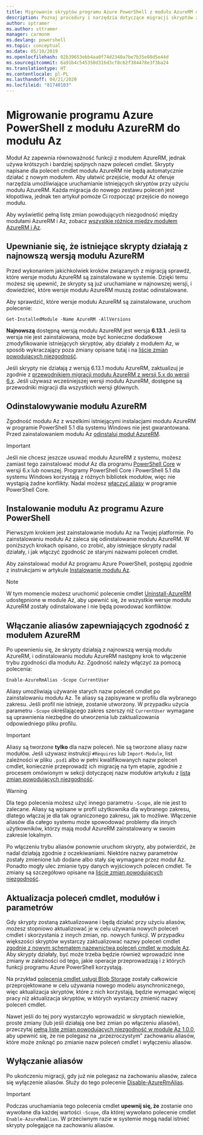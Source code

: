 ```yaml
---
title: Migrowanie skryptów programu Azure PowerShell z modułu AzureRM do modułu Az
description: Poznaj procedury i narzędzia dotyczące migracji skryptów z modułu AzureRM do nowego modułu Az.
author: sptramer
ms.author: sttramer
manager: carmonm
ms.devlang: powershell
ms.topic: conceptual
ms.date: 05/10/2019
ms.openlocfilehash: 02b39653ebb4aa0f74d2340a7be7b35e08d5e44d
ms.sourcegitcommit: 6a91b4c545350d316d3cf8c62f384478e3f3ba24
ms.translationtype: HT
ms.contentlocale: pl-PL
ms.lasthandoff: 04/21/2020
ms.locfileid: "81740103"
---
```

# <a name="migrate-azure-powershell-from-azurerm-to-az"></a>Migrowanie programu Azure PowerShell z modułu AzureRM do modułu Az

Moduł Az zapewnia równoważność funkcji z modułem AzureRM, jednak używa krótszych i bardziej spójnych nazw poleceń cmdlet.
Skrypty napisane dla poleceń cmdlet modułu AzureRM nie będą automatycznie działać z nowym modułem. Aby ułatwić przejście, moduł Az oferuje narzędzia umożliwiające uruchamianie istniejących skryptów przy użyciu modułu AzureRM. Każda migracja do nowego zestawu poleceń jest kłopotliwa, jednak ten artykuł pomoże Ci rozpocząć przejście do nowego modułu.

Aby wyświetlić pełną listę zmian powodujących niezgodność między modułami AzureRM i Az, zobacz [wszystkie różnice między modułem AzureRM i Az](migrate-az-1.0.0.md).

## <a name="ensure-existing-scripts-work-with-the-latest-azurerm-release"></a>Upewnianie się, że istniejące skrypty działają z najnowszą wersją modułu AzureRM

Przed wykonaniem jakichkolwiek kroków związanych z migracją sprawdź, które wersje modułu AzureRM są zainstalowane w systemie. Dzięki temu możesz się upewnić, że skrypty są już uruchamiane w najnowszej wersji, i dowiedzieć, które wersje modułu AzureRM muszą zostać odinstalowane.

Aby sprawdzić, które wersje modułu AzureRM są zainstalowane, uruchom polecenie:

```powershell-interactive
Get-InstalledModule -Name AzureRM -AllVersions
```

__Najnowszą__ dostępną wersją modułu AzureRM jest wersja __6.13.1__. Jeśli ta wersja nie jest zainstalowana, może być konieczne dodatkowe zmodyfikowanie istniejących skryptów, aby działały z modułem Az, w sposób wykraczający poza zmiany opisane tutaj i na [liście zmian powodujących niezgodność](migrate-az-1.0.0.md).

Jeśli skrypty nie działają z wersją 6.13.1 modułu AzureRM, zaktualizuj je zgodnie z [przewodnikiem migracji modułu AzureRM z wersji 5.x do wersji 6.x](/powershell/azure/azurerm/migration-guide.6.0.0).
Jeśli używasz wcześniejszej wersji modułu AzureRM, dostępne są przewodniki migracji dla wszystkich wersji głównych.

## <a name="uninstall-azurerm"></a>Odinstalowywanie modułu AzureRM

Zgodność modułu Az z wszelkimi istniejącymi instalacjami modułu AzureRM w programie PowerShell 5.1 dla systemu Windows nie jest gwarantowana. Przed zainstalowaniem modułu Az [odinstaluj moduł AzureRM](/powershell/azure/uninstall-az-ps#uninstall-the-azurerm-module).

> [!IMPORTANT]
>
> Jeśli nie chcesz jeszcze usuwać modułu AzureRM z systemu, możesz zamiast tego zainstalować moduł Az dla programu [PowerShell Core](/powershell/scripting/install/installing-powershell-core-on-windows) w wersji 6.x lub nowszej. Programy PowerShell Core i PowerShell 5.1 dla systemu Windows korzystają z różnych bibliotek modułów, więc nie wystąpią żadne konflikty. Nadal możesz [włączyć aliasy](#enable-azurerm-compatibility-aliases) w programie PowerShell Core.

## <a name="install-the-azure-powershell-az-module"></a>Instalowanie modułu Az programu Azure PowerShell

Pierwszym krokiem jest zainstalowanie modułu Az na Twojej platformie. Po zainstalowaniu modułu Az zaleca się odinstalowanie modułu AzureRM. W poniższych krokach opisano, co zrobić, aby istniejące skrypty nadal działały, i jak włączyć zgodność ze starymi nazwami poleceń cmdlet.

Aby zainstalować moduł Az programu Azure PowerShell, postępuj zgodnie z instrukcjami w artykule [Instalowanie modułu Az](install-az-ps.md).

> [!NOTE]
> W tym momencie możesz uruchomić polecenie cmdlet [Uninstall-AzureRM](/powershell/module/az.accounts/uninstall-azurerm) udostępnione w module Az, aby upewnić się, że wszystkie wersje modułu AzureRM zostały odinstalowane i nie będą powodować konfliktów.

## <a name="enable-azurerm-compatibility-aliases"></a>Włączanie aliasów zapewniających zgodność z modułem AzureRM

Po upewnieniu się, że skrypty działają z najnowszą wersją modułu AzureRM, i odinstalowaniu modułu AzureRM następny krok to włączenie trybu zgodności dla modułu Az. Zgodność należy włączyć za pomocą polecenia:

```powershell-interactive
Enable-AzureRmAlias -Scope CurrentUser
```

Aliasy umożliwiają używanie starych nazw poleceń cmdlet po zainstalowaniu modułu Az. Te aliasy są zapisywane w profilu dla wybranego zakresu. Jeśli profil nie istnieje, zostanie utworzony.
W przypadku użycia parametru `-Scope` określającego zakres szerszy niż `CurrentUser` wymagane są uprawnienia niezbędne do utworzenia lub zaktualizowania odpowiedniego pliku profilu.

> [!IMPORTANT]
> Aliasy są tworzone __tylko__ dla nazw poleceń. Nie są tworzone aliasy nazw modułów. Jeśli używasz instrukcji `#Requires` lub `Import-Module`, list zależności w pliku `.psd1` albo w pełni kwalifikowanych nazw poleceń cmdlet, koniecznie przeprowadź ich migrację na tym etapie, zgodnie z procesem omówionym w sekcji dotyczącej nazw modułów artykułu z [listą zmian powodujących niezgodność](migrate-az-1.0.0.md).

> [!WARNING]
>
> Dla tego polecenia możesz użyć innego parametru `-Scope`, ale nie jest to zalecane. Aliasy są wpisane w profil użytkownika dla wybranego zakresu, dlatego włączaj je dla tak ograniczonego zakresu, jak to możliwe. Włączenie aliasów dla całego systemu może spowodować problemy dla innych użytkowników, którzy mają moduł AzureRM zainstalowany w swoim zakresie lokalnym.

Po włączeniu trybu aliasów ponownie uruchom skrypty, aby potwierdzić, że nadal działają zgodnie z oczekiwaniami.
Niektóre nazwy parametrów zostały zmienione lub dodane albo stały się wymagane przez moduł Az. Ponadto mogły ulec zmianie typy danych wyjściowych poleceń cmdlet. Te zmiany są szczegółowo opisane na [liście zmian powodujących niezgodność](migrate-az-1.0.0.md).

## <a name="update-cmdlets-modules-and-parameters"></a>Aktualizacja poleceń cmdlet, modułów i parametrów

Gdy skrypty zostaną zaktualizowane i będą działać przy użyciu aliasów, możesz stopniowo aktualizować je w celu używania nowych poleceń cmdlet i skorzystania z innych zmian, np. nowych funkcji. W przypadku większości skryptów wystarczy zaktualizować nazwy poleceń cmdlet [zgodnie z nowym schematem nazewnictwa poleceń cmdlet w module Az](migrate-az-1.0.0.md#cmdlet-noun-prefix-changes). Aby skrypty działały, być może trzeba będzie również wprowadzić inne zmiany w zależności od tego, jakie operacje przeprowadzają i z których funkcji programu Azure PowerShell korzystają.

Na przykład [polecenia cmdlet usługi Blob Storage](migrate-az-1.0.0.md#azstorage-previously-azurestorage-and-azurermstorage) zostały całkowicie przeprojektowane w celu używania nowego modelu asynchronicznego, więc aktualizacja skryptów, które z nich korzystają, będzie wymagać więcej pracy niż aktualizacja skryptów, w których wystarczy zmienić nazwy poleceń cmdlet.

Nawet jeśli do tej pory wystarczyło wprowadzić w skryptach niewielkie, proste zmiany (lub jeśli działają one bez zmian po włączeniu aliasów), przeczytaj [pełną listę zmian powodujących niezgodność w module Az 1.0.0](migrate-az-1.0.0.md), aby upewnić się, że nie polegasz na „przezroczystym” zachowaniu aliasów, które może zniknąć po zmianie nazw poleceń cmdlet i wyłączeniu aliasów.

## <a name="disable-aliases"></a>Wyłączanie aliasów

Po ukończeniu migracji, gdy już nie polegasz na zachowaniu aliasów, zaleca się wyłączenie aliasów. Służy do tego polecenie [Disable-AzureRmAlias](/powershell/module/az.accounts/disable-azurermalias).

> [!IMPORTANT]
> Podczas uruchamiania tego polecenia cmdlet __upewnij się, że__ zostanie ono wywołane dla każdej wartości `-Scope`, dla której wywołano polecenie cmdlet `Enable-AzureRmAlias`. W przeciwnym razie w systemie mogą nadal istnieć skrypty polegające na zachowaniu aliasów.
